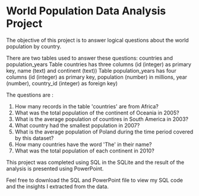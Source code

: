 # World Population Data Analysis Project
The objective of this project is to answer logical questions about the world population by country.

There are two tables used to answer these questions: countries and population_years
Table countries has three columns (id (integer) as primary key, name (text) and continent (text))
Table population_years has four columns (id (integer) as primary key, population (number) in millions, year (number), country_id (integer) as foreign key)

The questions are :
1. How many records in the table 'countries' are from Africa? 
2. What was the total population of the continent of Oceania in 2005?
3. What is the average population of countires in South America in 2003?
4. What country had the smallest population in 2007?
5. What is the average population of Poland during the time period covered by this dataset?
6. How many countries have the word 'The' in their name?
7. What was the total population of each continent in 2010?

This project was completed using SQL in the SQLite and the result of the analysis is presented using PowerPoint. 

Feel free to download the SQL and PowerPoint file to view my SQL code and the insights I extracted from the data. 
